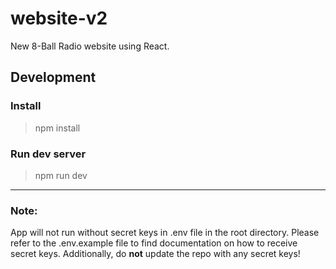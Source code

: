# website-v2

New 8-Ball Radio website using React.

## Development

### Install

> npm install

### Run dev server

> npm run dev

---

### Note:

App will not run without secret keys in .env file in the root directory. Please refer to the .env.example file to find documentation on how to receive secret keys. Additionally, do **not** update the repo with any secret keys!
